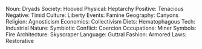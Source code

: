 Noun: Dryads
Society: Hooved
Physical: Heptarchy
Positive: Tenacious
Negative: Timid
Culture: Liberty
Events: Famine
Geography: Canyons
Religion: Agnosticism
Economics: Collectivism
Diets: Hematophagous
Tech: Industrial
Nature: Symbiotic
Conflict: Coercion
Occupations: Miner
Symbols: Fire
Architecture: Skyscraper
Language: Guttral
Fashion: Armored
Laws: Restorative